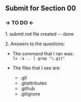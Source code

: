 ## Submit for Section 00

### -> TO DO <-

1\. submit.md file created -- done

2\. Answers to the questions:
- The command that I ran was:  
`ls -a .. | grep "\.git"`

- The files that I see are:
    - .git 
    - .gitattributes 
    - .github 
    - .gitignore